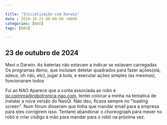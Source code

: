 ```yaml
---

title: "Inicialização com Darwin"
date : 2024-10-23 00:00:00 +0000
categories: [NAO]
tags: [NAO]

---
```


## 23 de outubro de 2024

Mexi o Darwin.
As baterias não estavam a indicar se estavam carregadas
Os programas demo, que incluiam detetar quadrados para fazer ações(olá, adeus, oh não, etc), jogar à bola, e executar ações simples (as mesmas), funcionaram todos

Fui ao NAO
Aparece que a conta associada ao robo é isr.coimnra@robotronica-nao.com, tentei colocar a minha na tentativa de instalar a nova versão do NaoQi. Não deu, ficava sempre no "loading screen". Num fórum disseram que tinha que mandar email para a empresa para eles corrigirem isso. Tentarei abandonar o choreograph para mexer no robô e criar código à mão para mandar para o robô na próxima vez.
